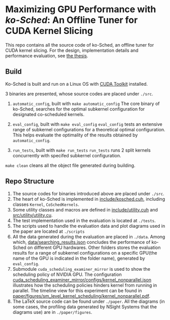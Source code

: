 # Maximizing GPU Performance with *ko-Sched*: An Offline Tuner for CUDA Kernel Slicing

This repo contains all the source code of ko-Sched, an offline tuner for CUDA kernel slicing. For the design, implementation details and performance evaluation, see [the thesis](https://github.com/ryanyuan-yyr/undergrad-thesis-koSched). 

## Build

Ko-Sched is built and run on a Linux OS with [CUDA Toolkit](https://developer.nvidia.com/cuda-toolkit) installed. 

3 binaries are presented, whose source codes are placed under `./src`. 

1. `automatic_config`, built with `make automatic_config`
   The core binary of ko-Sched, searches for the optimal subkernel configuration for designated co-scheduled kernels. 

2. `eval_config`, built with `make eval_config`
   `eval_config` tests an extensive range of subkernel configurations for a theoretical optimal configuration. This helps evaluate the optimality of the results obtained by `automatic_config`. 

3. `run_tests`, built with `make run_tests`
    `run_tests` runs 2 split kernels concurrently with specifed subkernel configuration. 

`make clean` cleans all the object file generated during building. 

## Repo Structure

1. The source codes for binaries introduced above are placed under `./src`. 
2. The heart of ko-Sched is implemented in [include/kosched.cuh](include/kosched.cuh), including classes `Kernel`, `CoSchedKernels`. 
3. Some utility classes and macros are defined in [include/utility.cuh](include/utility.cuh) and [src/utility/utility.cu](src/utility/utility.cu). 
4. The test implementation used in the evaluation is located at `./tests`. 
5. The scripts used to handle the evaluation data and plot diagrams used in the paper are located at `./scripts`
6. All the data generated during the evaluation are placed in `./data`. Among which, [data/searching_results.json](data/searching_results.json) concludes the performance of ko-Sched on different GPU hardwares. Other folders stores the evaluation results for a range of subkernel configurations on a specific GPU(the name of the GPU is indicated in the folder name), generated by `eval_config`. 
7. Submodule `cuda_scheduling_examiner_mirror` is used to show the scheduling policy of NVIDIA GPU. The configuration [cuda_scheduling_examiner_mirror/configs/kernel_nonparallel.json](cuda_scheduling_examiner_mirror/configs/kernel_nonparallel.json) illustrates how the scheduling policies hinders kernel from running in parallel. The timeline view for this experiment can be found in [paper/figures/sm_level_kernel_scheduling/kernel_nonparallel.pdf](paper/figures/sm_level_kernel_scheduling/kernel_nonparallel.pdf). 
8. The LaTeX source code can be found under `./paper`. All the diagrams (in some cases, the profiling data generated by NSight Systems that the diagrams use) are in `./paper/figures`. 
